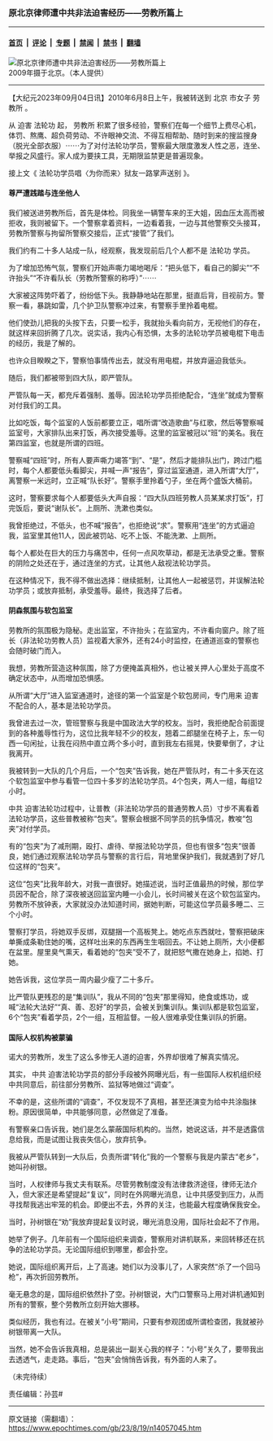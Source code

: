 ### 原北京律师遭中共非法迫害经历——劳教所篇上

---

#### [首页](../../../..?n14057045) &nbsp;|&nbsp; [评论](../../../../../epoch-comment?n14057045) &nbsp;|&nbsp; [专题](../../../../../epoch-special?n14057045) &nbsp;|&nbsp; [禁闻](../../../../../epoch-news?n14057045) &nbsp;|&nbsp; [禁书](../../../../../books?n14057045) &nbsp;|&nbsp; [翻墙](https://github.com/gfw-breaker/nogfw/blob/master/README.md?n14057045)


<div><img alt="原北京律师遭中共非法迫害经历——劳教所篇上" class="attachment-djy_600_400 size-djy_600_400 wp-post-image" src="https://i.epochtimes.com/assets/uploads/2023/09/id14066408-9f5264ff5cacf09ffd80c323dd43001d-600x400.jpeg"/>
<div class="caption">
 2009年摄于北京。（本人提供）
</div></div><hr/><div class="post_content" id="artbody" itemprop="articleBody">
 <!-- article content begin -->
 <p>
  【大纪元2023年09月04日讯】2010年6月8日上午，我被转送到
  <ok href="https://www.epochtimes.com/gb/tag/%E5%8C%97%E4%BA%AC.html">
   北京
  </ok>
  市女子
  <ok href="https://www.epochtimes.com/gb/tag/%E5%8A%B3%E6%95%99%E6%89%80.html">
   劳教所
  </ok>
  。
 </p>
 <p>
  从
  <ok href="https://www.epochtimes.com/gb/tag/%E8%BF%AB%E5%AE%B3.html">
   迫害
  </ok>
  <ok href="https://www.epochtimes.com/gb/tag/%E6%B3%95%E8%BD%AE%E5%8A%9F.html">
   法轮功
  </ok>
  起，
  <ok href="https://www.epochtimes.com/gb/tag/%E5%8A%B3%E6%95%99%E6%89%80.html">
   劳教所
  </ok>
  积累了很多经验，警察们在每一个细节上费尽心机，体罚、熬鹰、超负荷劳动、不许眼神交流、不得互相帮助、随时到来的搜监搜身（脱光全部衣服）⋯⋯为了对付法轮功学员，警察最大限度激发人性之恶，连坐、举报之风盛行。家人成为要挟工具，无期限监禁更是普遍现象。
 </p>
 <p>
  接上文《
  <ok href="https://www.epochtimes.com/gb/23/8/5/n14048626.htm">
   法轮功学员唱〈为你而来〉狱友一路掌声送别
  </ok>
  》。
 </p>
 <h4>
  尊严遭践踏与连坐他人
 </h4>
 <p>
  我们被送进劳教所后，首先是体检。同我坐一辆警车来的王大姐，因血压太高而被拒收，我则被留下。一个警察拿着资料，一边看着我，一边与其他警察交头接耳，劳教所警察与拘留所警察交接后，正式“接管”了我们。
 </p>
 <p>
  我们约有二十多人站成一队，经观察，我发现前后几个人都不是
  <ok href="https://www.epochtimes.com/gb/tag/%E6%B3%95%E8%BD%AE%E5%8A%9F.html">
   法轮功
  </ok>
  学员。
 </p>
 <p>
  为了增加恐怖气氛，警察们开始声嘶力竭地喝斥：“把头低下，看自己的脚尖”“不许抬头”“不许看队长（劳教所警察的称呼）”⋯⋯
 </p>
 <p>
  大家被这阵势吓着了，纷纷低下头。我静静地站在那里，挺直后背，目视前方。警察一看，暴跳如雷，几个护卫队警察冲过来，有警察手里拎着电棍。
 </p>
 <p>
  他们使劲儿把我的头按下去，只要一松手，我就抬头看向前方，无视他们的存在，就这样来回折腾了几次。说实话，我内心有恐惧，太多的法轮功学员被电棍下电击的经历，我是了解的。
 </p>
 <p>
  也许众目睽睽之下，警察怕事情传出去，就没有用电棍，并放弃逼迫我低头。
 </p>
 <p>
  随后，我们都被带到四大队，即严管队。
 </p>
 <p>
  严管队每一天，都充斥着强制、羞辱。因法轮功学员拒绝配合，“连坐”就成为警察对付我们的工具。
 </p>
 <p>
  比如吃饭，每个监室的人饭前都要立正，唱所谓“改造歌曲”与红歌，然后等警察喊监室号，大家排队出来打饭，再次接受羞辱。这里的监室被冠以“班”的美名。我在第四监室，也就是所谓的四班。
 </p>
 <p>
  警察喊“四班”时，所有人要声嘶力竭答“到”、“是”，然后才能排队出门，跨过门槛时，每个人都要低头看脚尖，并喊一声“报告”，穿过监室通道，进入所谓“大厅”，离警察一米远时，立正喊“队长好”。警察手里拎着勺子，坐在两个盛饭大桶前。
 </p>
 <p>
  这时，警察要求每个人都要低头大声自报：“四大队四班劳教人员某某求打饭”，打完饭后，要说“谢队长”。上厕所、洗漱也类似。
 </p>
 <p>
  我曾拒绝过，不低头，也不喊“报告”，也拒绝说“求”。警察用“连坐”的方式逼迫我，监室里其他11人，因此被罚站、吃不上饭、不能洗漱、上厕所。
 </p>
 <p>
  每个人都处在巨大的压力与痛苦中，任何一点风吹草动，都是无法承受之重。警察的阴险之处还在于，通过连坐的方式，让其他人敌视法轮功学员。
 </p>
 <p>
  在这种情况下，我不得不做出选择：继续抵制，让其他人一起被惩罚，并误解法轮功学员；或放弃抵制，承受羞辱。最终，我选择了后者。
 </p>
 <h4>
  阴森氛围与软包监室
 </h4>
 <p>
  劳教所的氛围极为隐秘。走出监室，不许抬头；在监室内，不许看向窗户。除了班长（非法轮功劳教人员）监视着大家外，还有24小时监控，在通道巡查的警察也会随时破门而入。
 </p>
 <p>
  我想，劳教所营造这种氛围，除了方便掩盖真相外，也让被关押人心里处于高度不确定状态中，从而增加恐惧感。
 </p>
 <p>
  从所谓“大厅”进入监室通道时，途径的第一个监室是个软包房间，专门用来
  <ok href="https://www.epochtimes.com/gb/tag/%E8%BF%AB%E5%AE%B3.html">
   迫害
  </ok>
  不配合的人，基本是法轮功学员。
 </p>
 <p>
  我曾进去过一次，管班警察与我是中国政法大学的校友。当时，我拒绝配合前面提到的各种羞辱性行为，这位比我年轻不少的校友，翘着二郎腿坐在椅子上，东一句西一句闲扯，让我在闷热中直立两个多小时，直到我左右摇晃，快要晕倒了，才让我离开。
 </p>
 <p>
  我被转到一大队的几个月后，一个“包夹”告诉我，她在严管队时，有二十多天在这个软包监室中参与看管一位四十多岁的法轮功学员。4个包夹，两人一组，每组12小时。
 </p>
 <p>
  <ok href="https://www.epochtimes.com/gb/tag/%E4%B8%AD%E5%85%B1.html">
   中共
  </ok>
  迫害法轮功过程中，让普教（非法轮功学员的普通劳教人员）寸步不离看着法轮功学员，这些普教被称“包夹”。警察会根据不同学员的抗争情况，教唆“包夹”对付学员。
 </p>
 <p>
  有的“包夹”为了减刑期，殴打、虐待、举报法轮功学员，但也有很多“包夹”很善良，她们通过观察法轮功学员与警察的言行后，背地里保护我们，我就遇到了好几位这样的“包夹”。
 </p>
 <p>
  这位“包夹”比我年龄大，对我一直很好。她描述说，当时正值最热的时候，那位学员因不配合，除了深夜被送回监室内睡一小会儿，长时间被关在这个软包监室内。劳教所不放钟表，大家就没办法知道时间，据她判断，可能这位学员最多睡二、三个小时。
 </p>
 <p>
  警察打学员，将她双手反绑，双腿捆一个高板凳上。她吃点东西就吐，警察把破床单撕成条勒住她的嘴，这样吐出来的东西再生生咽回去。不让她上厕所，大小便都在盆里。屋里臭气熏天，看着她的“包夹”受不了，就把怒气撒在她身上，掐她、打她。
 </p>
 <p>
  她告诉我，这位学员一周内最少瘦了二十多斤。
 </p>
 <p>
  比严管队更残忍的是“集训队”，我从不同的“包夹”那里得知，绝食或炼功，或喊“法轮大法好”“真、善、忍好”的学员，会被关到集训队。集训队都是软包监室，6个“包夹”看着学员，2个一组，互相监督。一般人很难承受住集训队的折磨。
 </p>
 <h4>
  国际人权机构被蒙骗
 </h4>
 <p>
  诺大的劳教所，发生了这么多惨无人道的迫害，外界却很难了解真实情况。
 </p>
 <p>
  其实，
  <ok href="https://www.epochtimes.com/gb/tag/%E4%B8%AD%E5%85%B1.html">
   中共
  </ok>
  迫害法轮功学员的部分手段被外网曝光后，有一些国际人权机组织经中共同意后，前往部分劳教所、监狱等地做过“调查”。
 </p>
 <p>
  不幸的是，这些所谓的“调查”，不仅发现不了真相，甚至还演变为给中共涂脂抹粉。原因很简单，中共能够同意，必然做足了准备。
 </p>
 <p>
  有警察亲口告诉我，她们是怎么蒙蔽国际机构的。当然，她说这话，并不是透露信息给我，而是试图让我丧失信心，放弃抗争。
 </p>
 <p>
  我被从严管队转到一大队后，负责所谓“转化”我的一个警察与我是内蒙古“老乡”，她叫孙树银。
 </p>
 <p>
  当时，人权律师与我丈夫有联系。尽管劳教制度没有法律救济途径，律师无法介入，但大家还是希望提起“复议”，同时在外网曝光消息，让中共感受到压力，从而寻找帮我逃出牢笼的机会。即便出不去，外界的关注，也能最大程度确保我安全。
 </p>
 <p>
  当时，孙树银在“劝”我放弃提起复议时说，曝光消息没用，国际社会起不了作用。
 </p>
 <p>
  她举了例子。几年前有一个国际组织来调查，警察用对讲机联系，来回转移还在抗争的法轮功学员。无论国际组织到哪里，都会扑空。
 </p>
 <p>
  她说，国际组织离开后，上了高速。她们以为没事儿了，人家突然“杀了一个回马枪”，再次折回劳教所。
 </p>
 <p>
  毫无悬念的是，国际组织依然扑了空。孙树银说，大门口警察马上用对讲机通知到所有的警察，整个劳教所立刻开始大挪移。
 </p>
 <p>
  类似经历，我也有过。在被关“小号”期间，只要有参观团或所谓检查团，我就被孙树银带离一大队。
 </p>
 <p>
  当然，她不会告诉我真相，总是装出一副关心我的样子：“小号”关久了，要带我出去透透气，走走路。事后，“包夹”会悄悄告诉我，有外面的人来了。
 </p>
 <p>
  （未完待续）
 </p>
 <p>
  责任编辑：孙芸#
 </p>
 <!-- article content end -->
 <div id="below_article_ad">
 </div>
</div>


---

原文链接（需翻墙）：https://www.epochtimes.com/gb/23/8/19/n14057045.htm